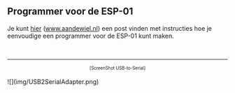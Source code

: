 ## Programmer voor de ESP-01

Je kunt [hier](https://willem.aandewiel.nl/index.php/2018/08/27/eenvoudige-programmer-voor-de-esp-01-esp8266/)
(www.aandewiel.nl) een post vinden met instructies hoe je eenvoudige een programmer
voor de ESP-01 kunt maken.

<br>

---
<center style="font-size: 70%">[ScreenShot USB-to-Serial]</center><br>
![](img/USB2SerialAdapter.png)
